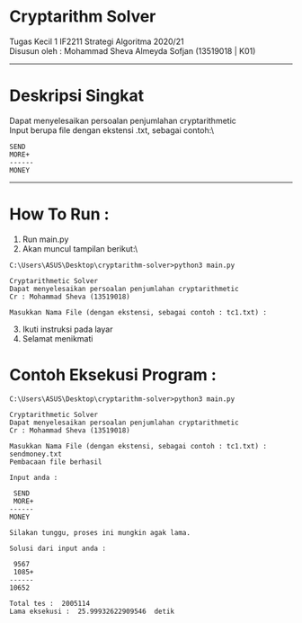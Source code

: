 # Cryptarithm Solver

Tugas Kecil 1 IF2211 Strategi Algoritma 2020/21\
Disusun oleh : Mohammad Sheva Almeyda Sofjan (13519018 | K01)

---
# Deskripsi Singkat
Dapat menyelesaikan persoalan penjumlahan cryptarithmetic\
Input berupa file dengan ekstensi .txt, sebagai contoh:\
```
SEND
MORE+
------
MONEY
```
---
# How To Run :
1. Run main.py
2. Akan muncul tampilan berikut:\
```
C:\Users\ASUS\Desktop\cryptarithm-solver>python3 main.py

Cryptarithmetic Solver
Dapat menyelesaikan persoalan penjumlahan cryptarithmetic
Cr : Mohammad Sheva (13519018)

Masukkan Nama File (dengan ekstensi, sebagai contoh : tc1.txt) :
```
3. Ikuti instruksi pada layar
4. Selamat menikmati

# Contoh Eksekusi Program :
```
C:\Users\ASUS\Desktop\cryptarithm-solver>python3 main.py

Cryptarithmetic Solver
Dapat menyelesaikan persoalan penjumlahan cryptarithmetic
Cr : Mohammad Sheva (13519018)

Masukkan Nama File (dengan ekstensi, sebagai contoh : tc1.txt) : sendmoney.txt
Pembacaan file berhasil

Input anda :

 SEND
 MORE+
------
MONEY

Silakan tunggu, proses ini mungkin agak lama.

Solusi dari input anda :

 9567
 1085+
------
10652

Total tes :  2005114
Lama eksekusi :  25.99932622909546  detik
```
